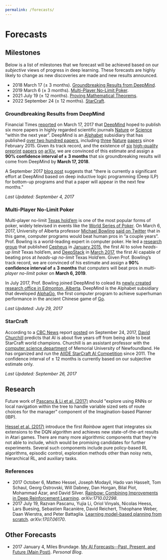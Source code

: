 ```yaml
---
permalink: /forecasts/
---
```

# Forecasts

## Milestones

Below is a list of milestones that we forecast will be achieved based on our *subjective* views of progress in deep learning. These forecasts are highly likely to change as new discoveries are made and new results announced.

* 2018 March 17 (± 3 months). [Groundbreaking Results from DeepMind](#groundbreaking-results-from-deepmind).
* 2019 March 6 (± 3 months). [Multi-Player No-Limit Poker](#multi-player-no-limit-poker).
* 2021 July 19 (± 12 months). [Proving Mathematical Theorems](http://realai.org/forecasts/proving-mathematical-theorems/).
* 2022 September 24 (± 12 months). [StarCraft](#starcraft).

### Groundbreaking Results from DeepMind

Financial Times [reported](https://www.ft.com/content/cada14c4-d366-11e6-b06b-680c49b4b4c0) on March 17, 2017 that [DeepMind](http://realai.org/research-groups/deepmind/
) hoped to publish six more papers in highly regarded scientific journals [Nature](https://en.wikipedia.org/wiki/Nature_(journal)) or [Science](https://en.wikipedia.org/wiki/Science_(journal)) “within the next year”. DeepMind is an [Alphabet](http://realai.org/industry/alphabet/) subsidiary that has published [over two hundred papers](http://realai.org/research-groups/publications/deepmind/), including [three](http://www.nature.com/nature/journal/v518/n7540/abs/nature14236.html) [Nature](http://www.nature.com/nature/journal/v529/n7587/full/nature16961.html) [papers](http://www.nature.com/nature/journal/v538/n7626/abs/nature20101.html) since February 2015. Given its track record, and the existence of [six](https://arxiv.org/abs/1706.01427) [high-quality](https://arxiv.org/abs/1706.06551) [preprint](https://arxiv.org/abs/1707.02286) [papers](https://arxiv.org/abs/1707.03389) [on](https://arxiv.org/abs/1707.06170) [arXiv](https://arxiv.org/abs/1707.06887), we are convinced of this estimate and assign a **90% confidence interval of ± 3 months** that six groundbreaking results will come from DeepMind by **March 17, 2018**.

A September 2017 [blog post](https://machinethoughts.wordpress.com/2017/09/01/deep-meaning-beyond-thought-vectors/) suggests that "there is currently a significant effort at DeepMind based on deep inductive logic programming (Deep ILP) for bottom-up programs and that a paper will appear in the next few months."

*Last Updated: September 4, 2017*

### Multi-Player No-Limit Poker

Multi-player no-limit [Texas hold’em](https://en.wikipedia.org/wiki/Texas_hold_%27em) is one of the most popular forms of poker, widely televised in events like the [World Series of Poker](http://www.wsop.com/). On March 6, 2017, University of Alberta professor [Michael Bowling](https://webdocs.cs.ualberta.ca/~bowling/) [said on Twitter](https://twitter.com/MichaelHBowling/status/838426697817067520) that in this game, computer programs would beat human pros in “a couple years”. Prof. Bowling is a world-leading expert in computer poker. He led a [research group](http://poker.cs.ualberta.ca/) that published [Cepheus](http://poker.srv.ualberta.ca/) in [January 2015](http://science.sciencemag.org/content/347/6218/145.full), the first AI to solve *heads-up limit* Texas hold’em, and [DeepStack](https://www.deepstack.ai/) in [March 2017](http://science.sciencemag.org/content/early/2017/03/01/science.aam6960), the first AI capable of beating pros at *heads-up no-limit* Texas Hold’em. Given Prof. Bowling’s track record, we are convinced of his estimate and assign a **90% confidence interval of ± 3 months** that computers will beat pros in *multi-player no-limit* poker on **March 6, 2019**.

In July 2017, Prof. Bowling joined DeepMind to colead its [newly created research office in Edmonton, Alberta](https://deepmind.com/blog/deepmind-office-canada-edmonton/). DeepMind is the Alphabet subsidiary that developed [AlphaGo](https://deepmind.com/research/alphago/), the first computer program to achieve superhuman performance in the ancient Chinese game of [Go](https://en.wikipedia.org/wiki/Go_(game)).

*Last Updated: July 29, 2017*

### StarCraft

According to a [CBC News](http://www.cbc.ca/news) report [posted](http://www.cbc.ca/news/canada/newfoundland-labrador/artificial-intelligence-robots-battle-memorial-university-starcraft-1.4298844) on September 24, 2017, [David Churchill](http://www.cs.mun.ca/~dchurchill/) predicts that AI is about five years off from being able to beat StarCraft world champions. Churchill is an assistant professor with the [computer science department](http://www.mun.ca/computerscience/) of Memorial University of Newfoundland. He has organized and run the [AIIDE StarCraft AI Competition](http://www.starcraftaicompetition.com/) since 2011. The confidence interval of ± 12 months is currently based on our subjective estimate only.

*Last Updated: September 26, 2017*

## Research

Future work of [Pascanu & Li et al. (2017)](https://arxiv.org/abs/1707.06170) should "explore using RNNs or local navigation within the tree to handle variable sized sets of route choices for the manager" component of the Imagination-based Planner (IBP).

[Hessel et al. (2017)](https://arxiv.org/abs/1710.02298) introduce the first *Rainbow* agent that integrates six extensions to the DQN algorithm and achieves new state-of-the-art results in Atari games. There are many more algorithmic components that they're not able to include, which would be promising candidates for further experiments. Several such components include pure policy-based RL algorithms, episodic control, exploration methods other than noisy nets, hierarchical RL, and auxiliary tasks.

### References

* 2017 October 6, Matteo Hessel, Joseph Modayil, Hado van Hasselt, Tom Schaul, Georg Ostrovski, Will Dabney, Dan Horgan, Bilal Piot, Mohammad Azar, and David Silver. [Rainbow: Combining Improvements in Deep Reinforcement Learning](https://arxiv.org/abs/1710.02298). *arXiv:1710.02298*.
* 2017 July 19, Razvan Pascanu, Yujia Li, Oriol Vinyals, Nicolas Heess, Lars Buesing, Sebastien Racanière, David Reichert, Théophane Weber, Daan Wierstra, and Peter Battaglia. [Learning model-based planning from scratch](https://arxiv.org/abs/1707.06170). *arXiv:1707.06170*.

## Other Forecasts

* 2017 January 4, Miles Brundage. [My AI Forecasts--Past, Present, and Future (Main Post)](http://www.milesbrundage.com/blog-posts/my-ai-forecasts-past-present-and-future-main-post). *Personal Blog*.

